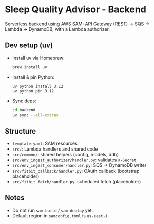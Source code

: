 # Sleep Quality Advisor - Backend

Serverless backend using AWS SAM: API Gateway (REST) → SQS → Lambda → DynamoDB, with a Lambda authorizer.

## Dev setup (uv)

- Install uv via Homebrew:
  
  ```bash
  brew install uv
  ```

- Install & pin Python:
  
  ```bash
  uv python install 3.12
  uv python pin 3.12
  ```

- Sync deps:
  
  ```bash
  cd backend
  uv sync --all-extras
  ```

## Structure
- `template.yaml`: SAM resources
- `src/`: Lambda handlers and shared code
- `src/common/`: shared helpers (config, models, ddb)
- `src/env_ingest_authorizer/handler.py`: validates `X-Secret`
- `src/env_ingest_consumer/handler.py`: SQS → DynamoDB writer
- `src/fitbit_callback/handler.py`: OAuth callback (bootstrap placeholder)
- `src/fitbit_fetch/handler.py`: scheduled fetch (placeholder)

## Notes
- Do not run `sam build` / `sam deploy` yet.
- Default region in `samconfig.toml` is `us-east-1`.
